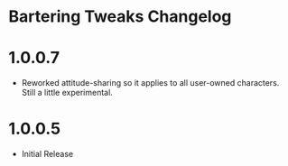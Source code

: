 Bartering Tweaks Changelog
=======
# 1.0.0.7
* Reworked attitude-sharing so it applies to all user-owned characters. Still a little experimental.

# 1.0.0.5
* Initial Release
